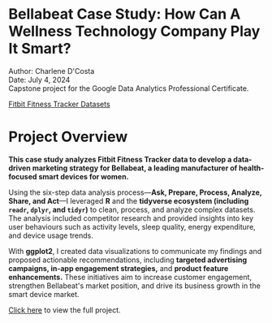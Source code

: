 # Bellabeat Case Study: How Can A Wellness Technology Company Play It Smart?
Author: Charlene D'Costa <br />
Date: July 4, 2024 <br />
Capstone project for the Google Data Analytics Professional Certificate. <br />

[Fitbit Fitness Tracker Datasets](https://www.kaggle.com/datasets/arashnic/fitbit?select=mturkfitbit_export_3.12.16-4.11.16)

# Project Overview 

**This case study analyzes Fitbit Fitness Tracker data to develop a data-driven marketing strategy for Bellabeat, a leading manufacturer of health-focused smart devices for women.**

Using the six-step data analysis process—**Ask, Prepare, Process, Analyze, Share, and Act**—I leveraged **R** and the **tidyverse ecosystem (including `readr`, `dplyr`, and `tidyr`)** to clean, process, and analyze complex datasets. The analysis included competitor research and provided insights into key user behaviours such as activity levels, sleep quality, energy expenditure, and device usage trends.

With **ggplot2**, I created data visualizations to communicate my findings and proposed actionable recommendations, including **targeted advertising campaigns, in-app engagement strategies,** and **product feature enhancements.** These initiatives aim to increase customer engagement, strengthen Bellabeat's market position, and drive its business growth in the smart device market.

[Click here](https://dcostachar.github.io/bellabeat-case-study/) to view the full project.

